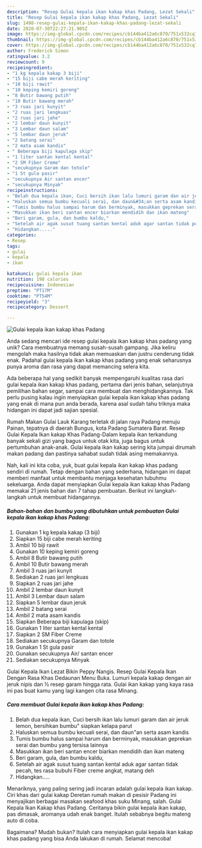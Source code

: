 ```yaml
---
description: "Resep Gulai kepala ikan kakap khas Padang, Lezat Sekali"
title: "Resep Gulai kepala ikan kakap khas Padang, Lezat Sekali"
slug: 1498-resep-gulai-kepala-ikan-kakap-khas-padang-lezat-sekali
date: 2020-07-30T22:27:21.905Z
image: https://img-global.cpcdn.com/recipes/cb144ba412a6c870/751x532cq70/gulai-kepala-ikan-kakap-khas-padang-foto-resep-utama.jpg
thumbnail: https://img-global.cpcdn.com/recipes/cb144ba412a6c870/751x532cq70/gulai-kepala-ikan-kakap-khas-padang-foto-resep-utama.jpg
cover: https://img-global.cpcdn.com/recipes/cb144ba412a6c870/751x532cq70/gulai-kepala-ikan-kakap-khas-padang-foto-resep-utama.jpg
author: Frederick Simon
ratingvalue: 3.2
reviewcount: 9
recipeingredient:
- "1 kg kepala kakap 3 biji"
- "15 biji cabe merah keriting"
- "10 biji rawit"
- "10 keping kemiri goreng"
- "8 Butir bawang putih"
- "10 Butir bawang merah"
- "3 ruas jari kunyit"
- "2 ruas jari lengkuas"
- "2 ruas jari jahe"
- "2 lembar daun kunyit"
- "3 Lembar daun salam"
- "5 lembar daun jeruk"
- "2 batang serai"
- "2 mata asam kandis"
- " Beberapa biji kapulaga skip"
- "1 liter santan kental kental"
- "2 SM Fiber Creme"
- "secukupnya Garam dan totole"
- "1 St gula pasir"
- "secukupnya Air santan encer"
- "secukupnya Minyak"
recipeinstructions:
- "Belah dua kepala ikan, Cuci bersih ikan lalu lumuri garam dan air jeruk lemon, bersihkan bumbu&#34; siapkan kelapa parut"
- "Haluskan semua bumbu kecuali serai, dan daun&#34;an serta asam kandis"
- "Tumis bumbu halus sampai harum dan berminyak, masukkan geprekan serai dan bumbu yang tersisa lainnya"
- "Masukkan ikan beri santan encer biarkan mendidih dan ikan mateng"
- "Beri garam, gula, dan bumbu kaldu,"
- "Setelah air agak susut tuang santan kental aduk agar santan tidak pecah, tes rasa bubuhi Fiber creme angkat, matang deh"
- "Hidangkan....."
categories:
- Resep
tags:
- gulai
- kepala
- ikan

katakunci: gulai kepala ikan 
nutrition: 198 calories
recipecuisine: Indonesian
preptime: "PT17M"
cooktime: "PT54M"
recipeyield: "3"
recipecategory: Dessert

---
```



![Gulai kepala ikan kakap khas Padang](https://img-global.cpcdn.com/recipes/cb144ba412a6c870/751x532cq70/gulai-kepala-ikan-kakap-khas-padang-foto-resep-utama.jpg)

Anda sedang mencari ide resep gulai kepala ikan kakap khas padang yang unik? Cara membuatnya memang susah-susah gampang. Jika keliru mengolah maka hasilnya tidak akan memuaskan dan justru cenderung tidak enak. Padahal gulai kepala ikan kakap khas padang yang enak seharusnya punya aroma dan rasa yang dapat memancing selera kita.

Ada beberapa hal yang sedikit banyak mempengaruhi kualitas rasa dari gulai kepala ikan kakap khas padang, pertama dari jenis bahan, selanjutnya pemilihan bahan segar, sampai cara membuat dan menghidangkannya. Tak perlu pusing kalau ingin menyiapkan gulai kepala ikan kakap khas padang yang enak di mana pun anda berada, karena asal sudah tahu triknya maka hidangan ini dapat jadi sajian spesial.

Rumah Makan Gulai Lauk Karang terletak di jalan raya Padang menuju Painan, tepatnya di daerah Bungus, kota Padang Sumatera Barat. Resep Gulai Kepala Ikan kakap Khas Padang-Dalam kepala ikan terkandung banyak sekali gizi yang bagus untuk otak kita, juga bagus untuk pertumbuhan anak-anak. Gulai kepala ikan kakap sering kita jumpai dirumah makan padang dan pastinya sahabat sudah tidak asing memakannya.


Nah, kali ini kita coba, yuk, buat gulai kepala ikan kakap khas padang sendiri di rumah. Tetap dengan bahan yang sederhana, hidangan ini dapat memberi manfaat untuk membantu menjaga kesehatan tubuhmu sekeluarga. Anda dapat menyiapkan Gulai kepala ikan kakap khas Padang memakai 21 jenis bahan dan 7 tahap pembuatan. Berikut ini langkah-langkah untuk membuat hidangannya.

<!--inarticleads1-->

##### Bahan-bahan dan bumbu yang dibutuhkan untuk pembuatan Gulai kepala ikan kakap khas Padang:

1. Gunakan 1 kg kepala kakap (3 biji)
1. Siapkan 15 biji cabe merah keriting
1. Ambil 10 biji rawit
1. Gunakan 10 keping kemiri goreng
1. Ambil 8 Butir bawang putih
1. Ambil 10 Butir bawang merah
1. Ambil 3 ruas jari kunyit
1. Sediakan 2 ruas jari lengkuas
1. Siapkan 2 ruas jari jahe
1. Ambil 2 lembar daun kunyit
1. Ambil 3 Lembar daun salam
1. Siapkan 5 lembar daun jeruk
1. Ambil 2 batang serai
1. Ambil 2 mata asam kandis
1. Siapkan  Beberapa biji kapulaga (skip)
1. Gunakan 1 liter santan kental kental
1. Siapkan 2 SM Fiber Creme
1. Sediakan secukupnya Garam dan totole
1. Gunakan 1 St gula pasir
1. Gunakan secukupnya Air/ santan encer
1. Sediakan secukupnya Minyak


Gulai Kepala Ikan Lezat Bikin Peppy Nangis. Resep Gulai Kepala Ikan Dengan Rasa Khas Dedaunan Menu Buka. Lumuri kepala kakap dengan air jeruk nipis dan ½ resep garam hingga rata. Gulai ikan kakap yang kaya rasa ini pas buat kamu yang lagi kangen cita rasa Minang. 

<!--inarticleads2-->

##### Cara membuat Gulai kepala ikan kakap khas Padang:

1. Belah dua kepala ikan, Cuci bersih ikan lalu lumuri garam dan air jeruk lemon, bersihkan bumbu&#34; siapkan kelapa parut
1. Haluskan semua bumbu kecuali serai, dan daun&#34;an serta asam kandis
1. Tumis bumbu halus sampai harum dan berminyak, masukkan geprekan serai dan bumbu yang tersisa lainnya
1. Masukkan ikan beri santan encer biarkan mendidih dan ikan mateng
1. Beri garam, gula, dan bumbu kaldu,
1. Setelah air agak susut tuang santan kental aduk agar santan tidak pecah, tes rasa bubuhi Fiber creme angkat, matang deh
1. Hidangkan.....


Menariknya, yang paling sering jadi incaran adalah gulai kepala ikan kakap. Ciri khas dari gulai kakap Deretan rumah makan di pesisir Padang ini menyajikan berbagai masakan seafood khas suku Minang, salah. Gulai Kepala Ikan Kakap khas Padang. Ceritanya bikin gulai kepala ikan kakap, pas dimasak, aromanya udah enak banget. Itulah sebabnya begitu mateng auto di coba. 

Bagaimana? Mudah bukan? Itulah cara menyiapkan gulai kepala ikan kakap khas padang yang bisa Anda lakukan di rumah. Selamat mencoba!
